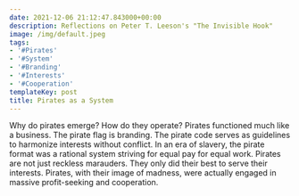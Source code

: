 ```yaml
---
date: 2021-12-06 21:12:47.843000+00:00
description: Reflections on Peter T. Leeson's "The Invisible Hook"
image: /img/default.jpeg
tags:
- '#Pirates'
- '#System'
- '#Branding'
- '#Interests'
- '#Cooperation'
templateKey: post
title: Pirates as a System
---
```

Why do pirates emerge? How do they operate? Pirates functioned much like a business. The pirate flag is branding. The pirate code serves as guidelines to harmonize interests without conflict. In an era of slavery, the pirate format was a rational system striving for equal pay for equal work. Pirates are not just reckless marauders. They only did their best to serve their interests. Pirates, with their image of madness, were actually engaged in massive profit-seeking and cooperation.